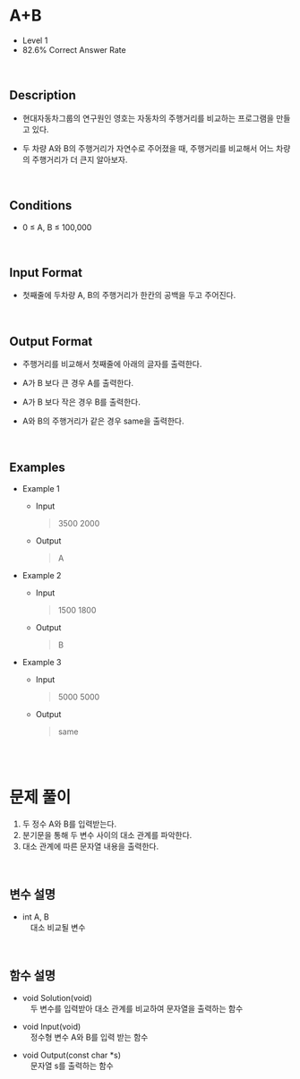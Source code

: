 # A+B
- Level 1
- 82.6% Correct Answer Rate

<br />

## Description

- 현대자동차그룹의 연구원인 영호는 자동차의 주행거리를 비교하는 프로그램을 만들고 있다.

- 두 차량 A와 B의 주행거리가 자연수로 주어졌을 때, 주행거리를 비교해서 어느 차량의 주행거리가 더 큰지 알아보자.

<br />

## Conditions

- 0 ≤ A, B ≤ 100,000

<br />

## Input Format

- 첫째줄에 두차량 A, B의 주행거리가 한칸의 공백을 두고 주어진다.

<br />

## Output Format

- 주행거리를 비교해서 첫째줄에 아래의 글자를 출력한다.

- A가 B 보다 큰 경우 A를 출력한다.

- A가 B 보다 작은 경우 B를 출력한다.

- A와 B의 주행거리가 같은 경우 same을 출력한다.

<br />

## Examples
- Example 1
    - Input
        > 3500 2000
    - Output
        > A

- Example 2
    - Input  
        > 1500 1800
    - Output
        > B

- Example 3
    - Input
        > 5000 5000
    - Output
        > same

<br /><br />

# 문제 풀이

1. 두 정수 A와 B를 입력받는다.
2. 분기문을 통해 두 변수 사이의 대소 관계를 파악한다.
3. 대소 관계에 따른 문자열 내용을 출력한다.

<br />

## 변수 설명
- int A, B   
    &emsp;대소 비교될 변수
    
<br />

## 함수 설명
- void Solution(void)  
    &emsp;두 변수를 입력받아 대소 관계를 비교하여 문자열을 출력하는 함수

- void Input(void)  
    &emsp;정수형 변수 A와 B를 입력 받는 함수
    
- void Output(const char *s)  
    &emsp;문자열 s를 출력하는 함수
